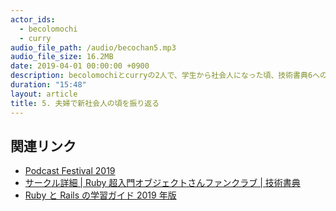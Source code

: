 ```yaml
---
actor_ids:
  - becolomochi
  - curry
audio_file_path: /audio/becochan5.mp3
audio_file_size: 16.2MB
date: 2019-04-01 00:00:00 +0900
description: becolomochiとcurryの2人で、学生から社会人になった頃、技術書典6への参加などについて話しました。
duration: "15:48"
layout: article
title: 5. 夫婦で新社会人の頃を振り返る
---
```


## 関連リンク

- [Podcast Festival 2019](https://podcast-festival.firebaseapp.com/)
- [サークル詳細 | Ruby 超入門オブジェクトさんファンクラブ | 技術書典](https://techbookfest.org/event/tbf06/circle/56370001)
- [Ruby と Rails の学習ガイド 2019 年版](https://magazine.rubyist.net/articles/0059/0059-Ruby-Rails-Beginners-Guide.html)
